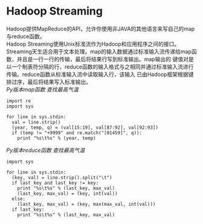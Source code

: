 # Hadoop Streaming
Hadoop提供MapReduce的API，允许你使用非JAVA的其他语言来写自己的map与reduce函数。  
Hadoop Streaming使用Unix标准流作为Hadoop和应用程序之间的接口。  
Streaming天生适合用于文本处理。map的输入数据通过标准输入流传递给map函数，并且是一行一行的传输，最后将结果行写到标准输出。map输出的
键值对是以一个制表符分隔的行，reduce函数的输入格式与之相同并通过标准输入流进行传输。reduce函数从标准输入流中读取输入行，该输入
已由Hadoop框架根据键排过序，最后将结果写入标准输出。  
*Py版本map函数 查找最高气温*  
```
import re
import sys

for line in sys.stdin:
  val = line.strip()
  (year, temp, q) = (val[15:19], val[87:92], val[92:93])
  if (temp != "+9999" and re.match("[01459]", q)):
    print "%s\t%s" % (year, temp)
```

*Py版本reduce函数 查找最高气温*  
```
import sys

for line in sys.stdin:
  (key, val) = line.strip().split("\t")
  if last_key and last_key != key:
    print "%s\t%s" % (last_key, max_val)
    (last_key, max_val) = (key, int(val))
  else:
    (last_key, max_val) = (key, max(max_val, int(val)))
  if last_key:
    print "%s\t%s" % (last_key, max_val)
```
